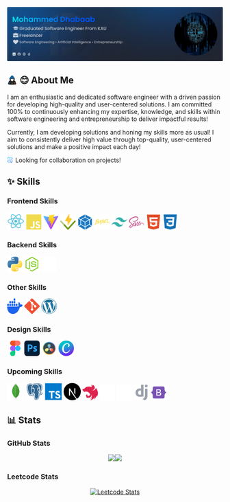 <img src="./assets/banner/Banner.png" alt="Banner" />

## <div style="display: flex; align-items:center; gap: 6px;"><img src = "https://github.com/0xAbdulKhalid/0xAbdulKhalid/raw/main/assets/mdImages/about_me.gif" width ="23" height="23">😊 About Me</div>

I am an enthusiastic and dedicated software engineer with a driven passion for developing high-quality and user-centered solutions. I am committed 100% to continuously enhancing my expertise, knowledge, and skills within software engineering and entrepreneurship to deliver impactful results!

Currently, I am developing solutions and honing my skills more as usual! I aim to consistently deliver high value through top-quality, user-centered solutions and make a positive impact each day!

<div style="display: flex; align-items:center; gap: 6px;"><img src="./assets/icons/teamwork.svg" width="13" /> Looking for collaboration on projects!</div>

## ✨ Skills

### Frontend Skills

<a href="https://reactjs.org/" target="_blank" rel="noreferrer"> <img src="./assets/skills/frontend/react.svg" alt="react" width="40" height="40" alt="React.js" title="React.js" /></a>
<a href="https://www.javascript.com/" target="_blank" rel="noreferrer"><img src="./assets/skills/frontend/javascript.svg" width="36" height="36" alt="JavaScript" title="JavaScript" /></a>
<a href="https://vitejs.dev/" target="_blank" rel="noreferrer"><img src="./assets/skills/frontend/vite.svg" width="36" height="36" alt="Vite.js" title="Vite.js" /></a>
<a href="https://vitest.dev/" target="_blank" rel="noreferrer"><img src="./assets/skills/frontend/vitest.svg" width="36" height="36" alt="Vitest.js" title="Vitest.js" /></a>
<a href="https://webpack.js.org/" target="_blank" rel="noreferrer"><img src="./assets/skills/frontend/webpack.svg" width="36" height="36" alt="Webpack" title="Webpack" /></a>
<a href="https://babeljs.io/" target="_blank" rel="noreferrer"><img src="./assets/skills/frontend/babel.svg" width="36" height="36" alt="Babel" title="Babel" /></a>
<a href="https://tailwindcss.com/" target="_blank" rel="noreferrer"><img src="./assets/skills/frontend/tailwindcss.svg" width="36" height="36" alt="TailwindCSS" title="TailwindCSS" /></a>
<a href="https://sass-lang.com/" target="_blank" rel="noreferrer"><img src="./assets/skills/frontend/sass.svg" width="36" height="36" alt="SASS" title="SASS" /></a>
<a href="https://developer.mozilla.org/en-US/docs/Glossary/HTML5" target="_blank" rel="noreferrer"><img src="./assets/skills/frontend/html.svg" width="36" height="36" alt="HTML5" title="HTML5" /></a>
<a href="https://www.w3.org/TR/CSS/#css" target="_blank" rel="noreferrer"><img src="./assets/skills/frontend/css.svg" width="36" height="36" alt="CSS3" title="CSS3" /></a>

### Backend Skills

<a href="https://www.python.org/" target="_blank" rel="noreferrer"><img src="./assets/skills/backend/python.svg" width="36" height="36" alt="Python" title="Python"/></a>
<a href="https://nodejs.org/en/" target="_blank" rel="noreferrer"><img src="./assets/skills/backend/node.svg" width="36" height="36" alt="Node.js" title="Node.js" /></a>
<a href="https://expressjs.com/" target="_blank" rel="noreferrer"><img src="./assets/skills/backend/express.svg" width="36" height="36" alt="Express.js" title="Express.js" /></a>

### Other Skills

<a href="https://www.docker.com/" target="_blank" rel="noreferrer"><img src="./assets/skills/other/docker.svg" width="36" height="36" alt="Docker" title="Docker" /></a>
<a href="https://git-scm.com/" target="_blank" rel="noreferrer"><img src="./assets/skills/other/git.svg" width="36" height="36" alt="Git" title="Git" /></a>
<a href="https://wordpress.org/" target="_blank" rel="noreferrer"><img src="./assets/skills/other/wordpress.svg" width="36" height="36" alt="WordPress" title="WordPress" /></a>

### Design Skills

<a href="https://www.figma.com/" target="_blank" rel="noreferrer"><img src="./assets/skills/desgin/figma.svg" width="36" height="36" alt="Figma" title="Figma" /></a>
<a href="https://www.adobe.com/uk/products/photoshop.html" target="_blank" rel="noreferrer"><img src="./assets/skills/desgin/photoshop.svg" width="36" height="36" alt="Photoshop" title="Photoshop" /></a>
<a href="https://www.blackmagicdesign.com/products/davinciresolve" target="_blank" rel="noreferrer"><img src="./assets/skills/desgin/davinci-resolve.svg" width="36" height="36" alt="Davinci Resolve" title="Davinci Resolve" /></a>
<a href="https://www.canva.com/" target="_blank" rel="noreferrer"><img src="./assets/skills/desgin/canva.svg" width="36" height="36" alt="Canva" title="Canva" /></a>
<br>

### Upcoming Skills

<a href="https://www.mongodb.com/" target="_blank" rel="noreferrer"> <img src="./assets/skills/backend/mongodb.svg" alt="mongodb" width="40" height="40" title="mongodb" /></a>
<a href="https://www.postgresql.org" target="_blank" rel="noreferrer"> <img src="./assets/skills/backend/postgresql.svg" alt="postgresql" title="postgresql" width="40" height="40"/></a>
<a href="https://www.typescriptlang.org/" target="_blank" rel="noreferrer"> <img src="./assets/skills/frontend/typescript.svg" alt="Typescript" title="Typescript" width="40" height="40"/></a>
<a href="https://nextjs.org/" target="_blank" rel="noreferrer"> <img src="./assets/skills/frontend/next.svg" alt="nextjs-colored" title="Next.js" width="40" height="40"/></a>
<a href="https://docs.nestjs.com/" target="_blank" rel="noreferrer"><img src="./assets/skills/frontend/nest.svg" width="36" height="36" alt="Nest.js" title="Nest.js" /></a>
<a href="https://aws.amazon.com" target="_blank" rel="noreferrer"><img src="./assets/skills/backend/aws.svg" width="36" height="36" alt="Amazon Web Services" title="Amazon Web Services" /></a>
<a href="https://flask.palletsprojects.com/en/2.0.x/" target="_blank" rel="noreferrer"><img src="./assets/skills/backend/flask.svg" width="36" height="36" alt="Flask" title="Flask" /></a>
<a href="https://www.djangoproject.com/" target="_blank" rel="noreferrer"><img src="./assets/skills/backend/django.svg" width="36" height="36" alt="Django" title="Django" /></a>
<a href="https://getbootstrap.com/" target="_blank" rel="noreferrer"><img src="./assets/skills//frontend/bootstrap.svg" width="36" height="36" alt="Bootstrap" title="Bootstrap" /></a>

## 📊 Stats

### GitHub Stats

<div style="display:flex; justify-content: center;">
<a href="https://github.com/mohammed-dhabaab" target="_blank">
  <img height="180em" src="https://github-readme-streak-stats.herokuapp.com/?user=mohammed-dhabaab&theme=algolia&hide_border=true"/><img height="180em" src="https://github-readme-stats.vercel.app/api/top-langs/?username=mohammed-dhabaab&theme=algolia&hide_border=true&include_all_commits=true&count_private=false&layout=compact"/>
</a>
</div>

### Leetcode Stats

<div style="display:flex; justify-content: center;">
<a href="https://leetcode.com/Mohammed_Dhabaab" target="_blank">
    <img height="180em" src="https://leetcard.jacoblin.cool/Mohammed_Dhabaab" alt="Leetcode Stats">
  </a>
</div>

<!--
![](https://github-readme-stats.vercel.app/api?username=Mohammed-dhabaab&theme=algolia&hide_border=true&include_all_commits=true&count_private=false)<br/>
-->

<!-- Proudly created with GPRM ( https://gprm.itsvg.in ) -->

<!-- Proudly created with GPRM ( https://gprm.itsvg.in ) -->

<!--
**Mohammed-Aldhabaab/Mohammed-Aldhabaab** is a ✨ _special_ ✨ repository because its `README.md` (this file) appears on your GitHub profile.

Here are some ideas to get you started:

- 🔭 I’m currently working on ...
- 🌱 I’m currently learning ...
- 👯 I’m looking to collaborate on ...
- 🤔 I’m looking for help with ...
- 💬 Ask me about ...
- 📫 How to reach me: ...
- 😄 Pronouns: ...
- ⚡ Fun fact: ...
-->
